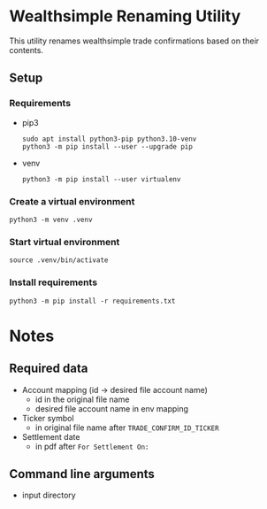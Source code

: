 # Wealthsimple Renaming Utility

This utility renames wealthsimple trade confirmations based on their contents.

## Setup

### Requirements
- pip3
  ```
  sudo apt install python3-pip python3.10-venv
  python3 -m pip install --user --upgrade pip
  ```
- venv
  ```
  python3 -m pip install --user virtualenv
  ```

### Create a virtual environment

```
python3 -m venv .venv
```

### Start virtual environment

```
source .venv/bin/activate
```

### Install requirements

```
python3 -m pip install -r requirements.txt
```

# Notes

## Required data
- Account mapping (id -> desired file account name)
  - id in the original file name
  - desired file account name in env mapping
- Ticker symbol
  - in original file name after `TRADE_CONFIRM_ID_TICKER`
- Settlement date
  - in pdf after `For Settlement On:`

## Command line arguments
- input directory
